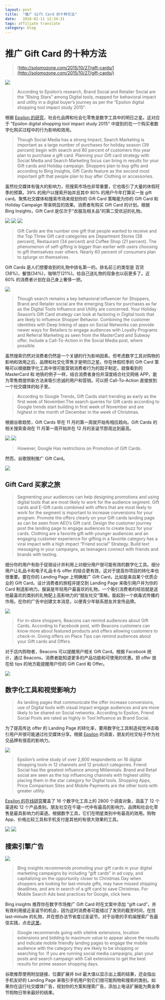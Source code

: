 ```yaml
---
layout: post
title:  "推广 Gift Card 的十种方法"
date:   2016-02-11 12:34:31
tags: affiliate translate
category: blog
---
```


# 推广 Gift Card 的十种方法

> [http://solomozone.com/2015/10/27/gift-cards/](http://solomozone.com/2015/10/27/gift-cards/)  

<img src="https://solomozone.files.wordpress.com/2015/10/toolsinfluence1.png?w=680&h=294" />  

> According to Epsilon’s research, Brand Social and Retailer Social are the “Rising Stars” among Digital tools, mapped for behavioral impact and utility in a digital buyer’s journey as per the “Epsilon digital shopping tool impact study 2015”.    

根据 [Epsilon 的研究](http://img03.en25.com/Web/EpsilonDataManagementLlc/%7Bae446521-fd10-453c-9535-fa6beffab017%7D_Q215-Research-Epsilon_digital_shopping_tool_impact_study-retail-digital.pdf)，社会化品牌和社会化零售是数字工具中的明日之星。这对应于 "Epsilon digital shopping tool impact study 2015" 中提到的在一个购买者数字化购买过程中的行为影响和效用。  

> Though Social Media has a strong Impact, Search Marketing is important as a large number of purchases for holiday season (39 percent) begin with search and 80 percent of customers this year plan to  purchase a gift card. Planning your Gift card strategy with  Social Media and Search Marketing focus can bring in results for your Gift cards and Holiday campaign. Shoppers plan to buy gifts and according to Bing Insights, Gift Cards feature as the second most important gift that people plan to buy after Clothing or accessories.  

虽然社交媒体有强大的影响力，但搜索市场也非常重要，它也吸引了大量的休假旺季的预算。39% 的用户以搜索开始并且其中 80% 的用户今年打算买一张 gift card。聚焦社交媒体和搜索市场来规划你的 Gift Card 策略能为你的 Gift Card 和 Holiday Campaign 带来明显的效果。消费者有购买 Gift Card 的计划。根据 Bing Insights，Gift Card 是仅次于“衣服及相关品”的第二受欢迎的礼物。  

<img src="https://solomozone.files.wordpress.com/2015/10/gifts1.png" />
<img src="https://solomozone.files.wordpress.com/2015/10/ptp.png" />  
<img src="https://solomozone.files.wordpress.com/2015/10/value.png" />  

> Gift Cards are the number one gift that people wanted to receive and the Top Three Gift card categories are Department Stores (38 percent), Restaurant (34 percent) and Coffee Shop (21 percent). The phenomenon of self-gifting is bigger than earlier with users choosing to gift themselves over others. Nearly 60 percent of consumers plan to splurge on themselves.   

Gift Cards 是人们想要收到的礼物中排名第一的。排名前三的类型是 百货(38%)，餐馆(34%)，咖啡厅(21%)。给自己送礼物的现象也以前更多了。近 60% 的消费者计划在自己身上奢侈一把。  

<img src="https://solomozone.files.wordpress.com/2015/10/gc.png" />

> Though search remains a key behavioral influencer for Shoppers, Brand and Retailer social are the emerging Stars for purchases as far as the Digital Tools Influence and Utility are concerned. Your Holiday Season’s Gift Card strategy can look at factoring in Digital tools that are likely to influence Shopper Behavior.  Combining the customer identities with Deep linking of apps on Social Networks can provide newer ways for Retailers to engage audiences with Loyalty Programs and Referral Marketing as seen from the MasterCard and Subway offer. Include a Call-To-Action in the Social Media post, where possible.  

虽然搜索仍然对消费者仍然是一个关键的行为影响因素。但考虑数字工具对购物的影响和效用之后，品牌和社交化零售才是明日之星。你在休假旺季的 Gift Card 策略可以根据数字化工具中很可能营销消费者行为的因子制定。就像看到的 MasterCard 和 地铁的例子一样，结合消费者身份并深度结合社交网络 APP，能为零售商提供新方法来吸引忠诚的用户和营销。可以把 Call-To-Action 直接放到一个社交媒体的帖子里。  

> According to Google Trends, Gift Cards start trending as early as the first week of November.The search queries for Gift cards according to Google trends start building in first week of November and are highest in the month of December in the week of Christmas.  

根据谷歌趋势，Gift Cards 早在 11 月的第一周就开始有相应趋向。Gift Cards 的相关搜索查询在 11 月第一周开始并在 12 月的圣诞节那周达到最高。  

<img src="https://solomozone.files.wordpress.com/2015/10/giftcards1.png" />  
<img src="https://solomozone.files.wordpress.com/2015/10/giftcards1.png?w=300&h=169" />  

> However, Google Has restrictions on Promotion of Gift Cards.  

然而，谷歌限制推广 Gift Card。  

<img src="https://solomozone.files.wordpress.com/2015/10/prepaid.png?w=680" />  


Gift Card 买家之旅
-----------------

> Segmenting your audiences can help designing promotions and using digital tools that are most likely to work for the audience segment. Gift cards and E-Gift cards combined with offers that are most likely to work for the segment is important to increase conversions for your program. Promote the offers clearly on your Gift cards landing page as can be seen from AEO’s Gift card. Design the customer journey post the landing page to engage audiences to create buzz for your cards. Clothing are a favorite gift with younger audiences and an engaging customer experience for gifting in a favorite category has a viral impact with a high impact “Friend social” Strategy. Build text messaging in your campaigns, as teenagers connect with friends and brands with texting.  

细分你的用户有助于促销设计并利用上对细分用户很可能有效的数字化工具。细分用户让礼品卡和电子礼品卡与 offer 的结合更有效。这对于提高你项目的转化率也很重要。要在你的 Landing Page 上明确推广 Gift Card，比如是来自某个优质企业的 Gift Card。设计消费者的旅程并提交到 Landing Page 来吸引用户并为你的 Card 制造影响力。服装是年轻用户最喜欢的礼物。一个吸引消费者的经验就是送他最喜欢的类别的礼物配上高影响力的“朋友社交”策略，能起到一个病毒式传播的作用。在你的广告中创建文本消息，以便青少年联系朋友并宣传品牌。  

<img src="https://solomozone.files.wordpress.com/2015/10/teens.png?w=680" />  

> For in-store shoppers, Beacons can remind audiences about Gift Cards. According to Facebook post,  with Beacons customers can know more about featured products and offers allowing customers to check-in. Giving offers on Place Tips can remind audiences about your Gift cards and Offers.  

对于店内购物者，Beacons 可以提醒用户相关 Gift Card。根据 Facebook 统计，通过 Beacons，消费者能知道更多的产品功能和可使用的优惠。把 offer 放在给 tips 的地方能提醒用户你的 Gift Card 和 Offer。  

<img src="https://solomozone.files.wordpress.com/2015/10/facebook-becon-for-small-businesses.gif?w=680" />  


数字化工具和视觉影响力
--------------------

> As landing pages that communicate the offer increase conversions, use of Digital tools with visual impact engage audiences and are more likely to be shared on Social networks. According to Epsilon, Friend Social Posts are rated as highly in Tool Influence as Brand Social.  

为了提高传达 offer 的 Landing Page 的转化率，要用数字化工具制造视觉冲击吸引用户并很可能通过社交媒体分享。根据 [Epsilon](http://img03.en25.com/Web/EpsilonDataManagementLlc/%7Bae446521-fd10-453c-9535-fa6beffab017%7D_Q215-Research-Epsilon_digital_shopping_tool_impact_study-retail-digital.pdf) 的调查，朋友的社交帖子作为社交品牌有很高的影响力。  

<img src="https://solomozone.files.wordpress.com/2015/10/visual.png?w=680&h=299" />  

> Epsilon’s online study of over 2,800 respondents on 16 digital shopping tools in 12 channels and 12 product categories. Friend Social has the greatest influence among Millennials. Brand and Retail social are seen as the top influencing channels with highest utility placing them in the star category for Digital tools. Shopping Apps, Price Comparison Sites and Mobile Payments are the other tools with greater utility.  

[Epsilon 的在线研究](http://img03.en25.com/Web/EpsilonDataManagementLlc/%7Bae446521-fd10-453c-9535-fa6beffab017%7D_Q215-Research-Epsilon_digital_shopping_tool_impact_study-retail-digital.pdf)覆盖了 16 个数字化工具上的 2800 个调查对象，涵盖了 12 个渠道和 12 个产品类别。朋友社交在千禧一代中有最高的影响力。品牌和社会化零售是最具影响力的渠道。根据数字工具，它们在明星类别中有最高的效用。购物 App、价格比较工具和手机支付是其他的有很大效果的工具。  

<img src="https://solomozone.files.wordpress.com/2015/10/toolsinfluence.png?w=680" />  
<img src="https://solomozone.files.wordpress.com/2015/10/impactdigitaltools.png?w=680" />  


搜索引擎广告
-----------

<img src="https://solomozone.files.wordpress.com/2015/10/crxqs-2u8aaojg7.png?w=300&h=173" />  

> Bing insights recommends  promoting your gift cards in your digital marketing campaigns by including “gift cards” in ad copy, and capitalizing on the opportunity closer to Christmas Day when shoppers are looking for last-minute gifts, may have missed shipping deadlines, and are in search of a gift card to save Christmas. For Mobile Search Ads best practices for Google, click here.  

Bing insights 推荐你在数字市场推广 Gift Card 时在文案中添加 “gift card”，并有效利用接近圣诞节的机会，因为这时消费者可能错过了发货的截至时间，在找 last-minute 的礼物，并在想办法节省度过圣诞节。对于谷歌的手机端搜索广告最佳实践，点击[这里](https://youtu.be/wmAVxq5qRL4?list=PL9piTIvKJnJPk2WkpByLB415O-kjK6B4B)。  

> Google recommends going with sitelink extensions, location extensions and bidding to maximum value to appear above the results and indicate mobile friendly landing pages to engage the mobile audience with the category they are likely to be shopping or searching for. If you are running  social media campaigns, plan your posts and search campaign with Call extensions to get the best results for prime season shopping days.  

谷歌推荐使用附加链接、位置扩展并 bid 最大值以显示出上面的结果，还会指出手机友好的 Landing Page 来吸引手机用户到它们很可能购物和搜索的类别。如果你在运行社交媒体广告，规划你的方案和搜索广告，添加上电话扩展能为黄金季节购物日带来最好的结果。  
